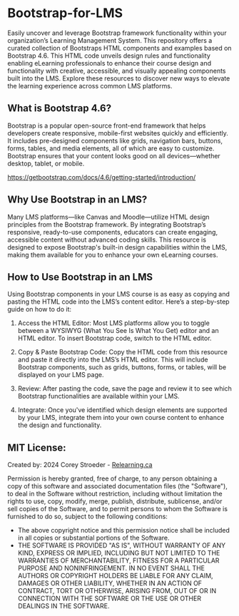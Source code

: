 # Bootstrap-for-LMS
Easily uncover and leverage Bootstrap framework functionality within your organization’s Learning Management System. This repository offers a curated collection of Bootstraps HTML components and examples based on Bootstrap 4.6. This HTML code unveils design rules and functionality enabling eLearning professionals to enhance their course design and functionality with creative, accessible, and visually appealing components built into the LMS. Explore these resources to discover new ways to elevate the learning experience across common LMS platforms.

## What is Bootstrap 4.6?
Bootstrap is a popular open-source front-end framework that helps developers create responsive, mobile-first websites quickly and efficiently. It includes pre-designed components like grids, navigation bars, buttons, forms, tables, and media elements, all of which are easy to customize. Bootstrap ensures that your content looks good on all devices—whether desktop, tablet, or mobile.

https://getbootstrap.com/docs/4.6/getting-started/introduction/

## Why Use Bootstrap in an LMS?
Many LMS platforms—like Canvas and Moodle—utilize HTML design principles from the Bootstrap framework. By integrating Bootstrap’s responsive, ready-to-use components, educators can create engaging, accessible content without advanced coding skills. This resource is designed to expose Bootstrap's built-in design capabilities within the LMS, making them available for you to enhance your own eLearning courses.

## How to Use Bootstrap in an LMS
Using Bootstrap components in your LMS course is as easy as copying and pasting the HTML code into the LMS’s content editor. Here’s a step-by-step guide on how to do it:

 1. Access the HTML Editor: Most LMS platforms allow you to toggle between a WYSIWYG (What You See Is What You Get) editor and an HTML editor. To insert Bootstrap code, switch to the HTML editor.

2. Copy & Paste Bootstrap Code: Copy the HTML code from this resource and paste it directly into the LMS’s HTML editor. This will include Bootstrap components, such as grids, buttons, forms, or tables, will be displayed on your LMS page.

3. Review: After pasting the code, save the page and review it to see which Bootstrap functionalities are available within your LMS.

4. Integrate: Once you've identified which design elements are supported by your LMS, integrate them into your own course content to enhance the design and functionality.

## MIT License:
Created by: 2024 Corey Stroeder - [Relearning.ca](https://www.relearning.ca)

Permission is hereby granted, free of charge, to any person obtaining a copy of this software and associated documentation files (the "Software"), to deal in the Software without restriction, including without limitation the rights to use, copy, modify, merge, publish, distribute, sublicense, and/or sell copies of the Software, and to permit persons to whom the Software is furnished to do so, subject to the following conditions:
* The above copyright notice and this permission notice shall be included in all copies or substantial portions of the Software.
* THE SOFTWARE IS PROVIDED "AS IS", WITHOUT WARRANTY OF ANY KIND, EXPRESS OR IMPLIED, INCLUDING BUT NOT LIMITED TO THE WARRANTIES OF MERCHANTABILITY, FITNESS FOR A PARTICULAR PURPOSE AND NONINFRINGEMENT. IN NO EVENT SHALL THE AUTHORS OR COPYRIGHT HOLDERS BE LIABLE FOR ANY CLAIM, DAMAGES OR OTHER LIABILITY, WHETHER IN AN ACTION OF CONTRACT, TORT OR OTHERWISE, ARISING FROM, OUT OF OR IN CONNECTION WITH THE SOFTWARE OR THE USE OR OTHER DEALINGS IN THE SOFTWARE.</p>
